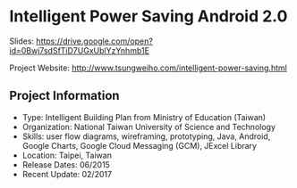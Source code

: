# Intelligent Power Saving Android 2.0
Slides: https://drive.google.com/open?id=0Bwj7sdSfTiD7UGxUblYzYnhmb1E

Project Website: http://www.tsungweiho.com/intelligent-power-saving.html

## Project Information

- Type: Intelligent Building Plan from Ministry of Education (Taiwan)
- Organization: National Taiwan University of Science and Technology
- Skills: user flow diagrams, wireframing, prototyping, Java, Android, Google Charts, Google Cloud Messaging (GCM), JExcel Library
- Location: Taipei, Taiwan
- Release Dates: 06/2015
- Recent Update: 02/2017
